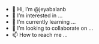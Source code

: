 - 👋 Hi, I’m @jeyabalanb
- 👀 I’m interested in ...
- 🌱 I’m currently learning ...
- 💞️ I’m looking to collaborate on ...
- 📫 How to reach me ...

<!---
jeyabalanb/jeyabalanb is a ✨ special ✨ repository because its `README.md` (this file) appears on your GitHub profile.
You can click the Preview link to take a look at your changes.
--->
